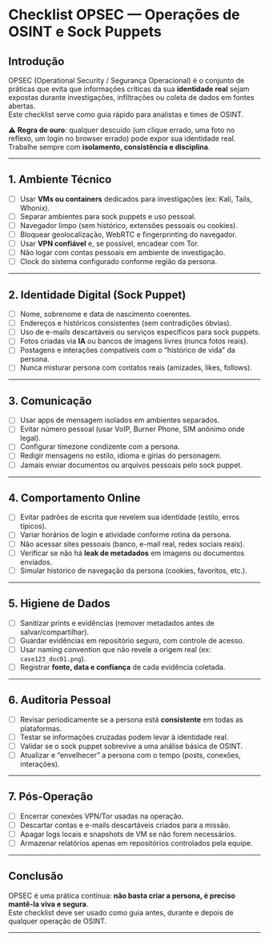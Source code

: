 # Checklist OPSEC — Operações de OSINT e Sock Puppets

## Introdução
OPSEC (Operational Security / Segurança Operacional) é o conjunto de práticas que evita que informações críticas da sua **identidade real** sejam expostas durante investigações, infiltrações ou coleta de dados em fontes abertas.  
Este checklist serve como guia rápido para analistas e times de OSINT.

⚠️ **Regra de ouro**: qualquer descuido (um clique errado, uma foto no reflexo, um login no browser errado) pode expor sua identidade real.  
Trabalhe sempre com **isolamento, consistência e disciplina**.

---

## 1. Ambiente Técnico
- [ ] Usar **VMs ou containers** dedicados para investigações (ex: Kali, Tails, Whonix).  
- [ ] Separar ambientes para sock puppets e uso pessoal.  
- [ ] Navegador limpo (sem histórico, extensões pessoais ou cookies).  
- [ ] Bloquear geolocalização, WebRTC e fingerprinting do navegador.  
- [ ] Usar **VPN confiável** e, se possível, encadear com Tor.  
- [ ] Não logar com contas pessoais em ambiente de investigação.  
- [ ] Clock do sistema configurado conforme região da persona.  

---

## 2. Identidade Digital (Sock Puppet)
- [ ] Nome, sobrenome e data de nascimento coerentes.  
- [ ] Endereços e históricos consistentes (sem contradições óbvias).  
- [ ] Uso de e-mails descartáveis ou serviços específicos para sock puppets.  
- [ ] Fotos criadas via **IA** ou bancos de imagens livres (nunca fotos reais).  
- [ ] Postagens e interações compatíveis com o “histórico de vida” da persona.  
- [ ] Nunca misturar persona com contatos reais (amizades, likes, follows).  

---

## 3. Comunicação
- [ ] Usar apps de mensagem isolados em ambientes separados.  
- [ ] Evitar número pessoal (usar VoIP, Burner Phone, SIM anônimo onde legal).  
- [ ] Configurar timezone condizente com a persona.  
- [ ] Redigir mensagens no estilo, idioma e gírias do personagem.  
- [ ] Jamais enviar documentos ou arquivos pessoais pelo sock puppet.  

---

## 4. Comportamento Online
- [ ] Evitar padrões de escrita que revelem sua identidade (estilo, erros típicos).  
- [ ] Variar horários de login e atividade conforme rotina da persona.  
- [ ] Não acessar sites pessoais (banco, e-mail real, redes sociais reais).  
- [ ] Verificar se não há **leak de metadados** em imagens ou documentos enviados.  
- [ ] Simular histórico de navegação da persona (cookies, favoritos, etc.).  

---

## 5. Higiene de Dados
- [ ] Sanitizar prints e evidências (remover metadados antes de salvar/compartilhar).  
- [ ] Guardar evidências em repositório seguro, com controle de acesso.  
- [ ] Usar naming convention que não revele a origem real (ex: `case123_doc01.png`).  
- [ ] Registrar **fonte, data e confiança** de cada evidência coletada.  

---

## 6. Auditoria Pessoal
- [ ] Revisar periodicamente se a persona está **consistente** em todas as plataformas.  
- [ ] Testar se informações cruzadas podem levar à identidade real.  
- [ ] Validar se o sock puppet sobrevive a uma análise básica de OSINT.  
- [ ] Atualizar e “envelhecer” a persona com o tempo (posts, conexões, interações).  

---

## 7. Pós-Operação
- [ ] Encerrar conexões VPN/Tor usadas na operação.  
- [ ] Descartar contas e e-mails descartáveis criados para a missão.  
- [ ] Apagar logs locais e snapshots de VM se não forem necessários.  
- [ ] Armazenar relatórios apenas em repositórios controlados pela equipe.  

---

## Conclusão
OPSEC é uma prática contínua: **não basta criar a persona, é preciso mantê-la viva e segura**.  
Este checklist deve ser usado como guia antes, durante e depois de qualquer operação de OSINT.

---
